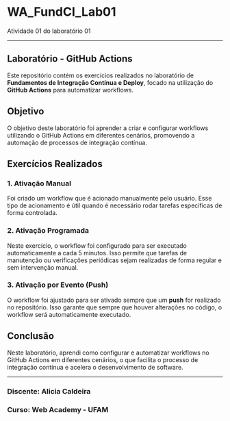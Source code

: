 # WA_FundCI_Lab01
Atividade 01 do laboratório 01

---

## Laboratório - GitHub Actions

Este repositório contém os exercícios realizados no laboratório de **Fundamentos de Integração Contínua e Deploy**, focado na utilização do **GitHub Actions** para automatizar workflows.

## Objetivo

O objetivo deste laboratório foi aprender a criar e configurar workflows utilizando o GitHub Actions em diferentes cenários, promovendo a automação de processos de integração contínua.

## Exercícios Realizados

### 1. **Ativação Manual**
Foi criado um workflow que é acionado manualmente pelo usuário. Esse tipo de acionamento é útil quando é necessário rodar tarefas específicas de forma controlada.

### 2. **Ativação Programada**
Neste exercício, o workflow foi configurado para ser executado automaticamente a cada 5 minutos. Isso permite que tarefas de manutenção ou verificações periódicas sejam realizadas de forma regular e sem intervenção manual.

### 3. **Ativação por Evento (Push)**
O workflow foi ajustado para ser ativado sempre que um **push** for realizado no repositório. Isso garante que sempre que houver alterações no código, o workflow será automaticamente executado.

## Conclusão

Neste laboratório, aprendi como configurar e automatizar workflows no GitHub Actions em diferentes cenários, o que facilita o processo de integração contínua e acelera o desenvolvimento de software.

---

### Discente: Alicia Caldeira
### Curso: Web Academy - UFAM
